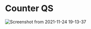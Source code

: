 # Counter QS

![Screenshot from 2021-11-24 19-13-37](https://user-images.githubusercontent.com/54709463/143249687-4759e34e-4b97-4105-acd5-ea7142536bb7.png)
